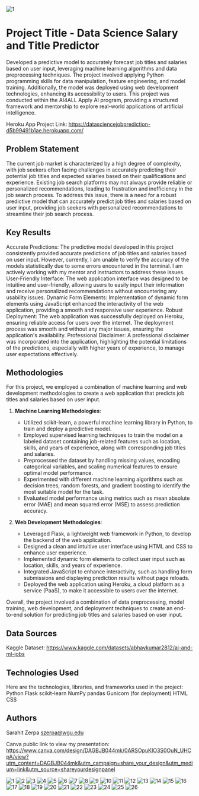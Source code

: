 ![1](https://github.com/szerp/DataScienceSalaryAndTitlePredictor/assets/68039475/30b44e0c-658a-4ff1-9991-e602295d73e6)

# Project Title - Data Science Salary and Title Predictor

Developed a predictive model to accurately forecast job titles and salaries based on user input, leveraging machine learning algorithms and data preprocessing techniques. The project involved applying Python programming skills for data manipulation, feature engineering, and model training. Additionally, the model was deployed using web development technologies, enhancing its accessibility to users. This project was conducted within the AI4ALL Apply AI program, providing a structured framework and mentorship to explore real-world applications of artificial intelligence.

Heroku App Project Link: https://datasciencejobprediction-d5b99491b1ae.herokuapp.com/

## Problem Statement <!--- do not change this line -->
The current job market is characterized by a high degree of complexity, with job seekers often facing challenges in accurately predicting their potential job titles and expected salaries based on their qualifications and experience. Existing job search platforms may not always provide reliable or personalized recommendations, leading to frustration and inefficiency in the job search process. To address this issue, there is a need for a robust predictive model that can accurately predict job titles and salaries based on user input, providing job seekers with personalized recommendations to streamline their job search process.

## Key Results <!--- do not change this line -->
Accurate Predictions: The predictive model developed in this project consistently provided accurate predictions of job titles and salaries based on user input. However, currently, I am unable to verify the accuracy of the models statistically due to some errors encountered in the terminal. I am actively working with my mentor and instructors to address these issues.
User-Friendly Interface: The web application interface was designed to be intuitive and user-friendly, allowing users to easily input their information and receive personalized recommendations without encountering any usability issues.
Dynamic Form Elements: Implementation of dynamic form elements using JavaScript enhanced the interactivity of the web application, providing a smooth and responsive user experience.
Robust Deployment: The web application was successfully deployed on Heroku, ensuring reliable access for users over the internet. The deployment process was smooth and without any major issues, ensuring the application's availability.
Professional Disclaimer: A professional disclaimer was incorporated into the application, highlighting the potential limitations of the predictions, especially with higher years of experience, to manage user expectations effectively.


## Methodologies <!--- do not change this line -->

For this project, we employed a combination of machine learning and web development methodologies to create a web application that predicts job titles and salaries based on user input.

1. **Machine Learning Methodologies**:
   - Utilized scikit-learn, a powerful machine learning library in Python, to train and deploy a predictive model. 
   - Employed supervised learning techniques to train the model on a labeled dataset containing job-related features such as location, skills, and years of experience, along with corresponding job titles and salaries.
   - Preprocessed the dataset by handling missing values, encoding categorical variables, and scaling numerical features to ensure optimal model performance.
   - Experimented with different machine learning algorithms such as decision trees, random forests, and gradient boosting to identify the most suitable model for the task.
   - Evaluated model performance using metrics such as mean absolute error (MAE) and mean squared error (MSE) to assess prediction accuracy.

2. **Web Development Methodologies**:
   - Leveraged Flask, a lightweight web framework in Python, to develop the backend of the web application.
   - Designed a clean and intuitive user interface using HTML and CSS to enhance user experience.
   - Implemented dynamic form elements to collect user input such as location, skills, and years of experience.
   - Integrated JavaScript to enhance interactivity, such as handling form submissions and displaying prediction results without page reloads.
   - Deployed the web application using Heroku, a cloud platform as a service (PaaS), to make it accessible to users over the internet.

Overall, the project involved a combination of data preprocessing, model training, web development, and deployment techniques to create an end-to-end solution for predicting job titles and salaries based on user input.


## Data Sources <!--- do not change this line -->
Kaggle Dataset: https://www.kaggle.com/datasets/abhaykumar2812/ai-and-ml-jobs

## Technologies Used <!--- do not change this line -->
Here are the technologies, libraries, and frameworks used in the project:
    Python
    Flask
    scikit-learn
    NumPy
    pandas
    Gunicorn (for deployment)
    HTML
    CSS

## Authors <!--- do not change this line -->
Sarahit Zerpa szerpa@wgu.edu

Canva public link to view my presentation:
https://www.canva.com/design/DAGBJB044mk/0ARSOpuKIO3S0OuN_UHCpA/view?utm_content=DAGBJB044mk&utm_campaign=share_your_design&utm_medium=link&utm_source=shareyourdesignpanel

![1](https://github.com/szerp/DataScienceSalaryAndTitlePredictor/assets/68039475/9613e655-9ee2-490f-af6b-dfd3e7e44b14)
![2](https://github.com/szerp/DataScienceSalaryAndTitlePredictor/assets/68039475/9d3c6e76-9b0c-49c1-b16e-7b67a9b20f13)
![3](https://github.com/szerp/DataScienceSalaryAndTitlePredictor/assets/68039475/0285cda4-cb9d-41ce-94ee-6d7100208bc2)
![4](https://github.com/szerp/DataScienceSalaryAndTitlePredictor/assets/68039475/fff4b1f5-fd0c-4dff-ab45-b4dc1e4c22d1)
![5](https://github.com/szerp/DataScienceSalaryAndTitlePredictor/assets/68039475/c068e63e-6a7c-4610-8c38-44d693e5a5d4)
![6](https://github.com/szerp/DataScienceSalaryAndTitlePredictor/assets/68039475/2651b82d-8c51-4349-b128-21fc1acff4c6)
![7](https://github.com/szerp/DataScienceSalaryAndTitlePredictor/assets/68039475/6a15c570-2a88-43e3-a2cf-ed0479134091)
![8](https://github.com/szerp/DataScienceSalaryAndTitlePredictor/assets/68039475/17a9d362-af43-43c0-a57d-f16f3b8854f6)
![9](https://github.com/szerp/DataScienceSalaryAndTitlePredictor/assets/68039475/7cde5698-bb9c-42c3-95df-c8bdcc0f3542)
![10](https://github.com/szerp/DataScienceSalaryAndTitlePredictor/assets/68039475/96894b9a-b357-4c76-89bd-b24dff7d7c07)
![11](https://github.com/szerp/DataScienceSalaryAndTitlePredictor/assets/68039475/2fb4ad6e-e840-4b96-b59e-534062636ed3)
![12](https://github.com/szerp/DataScienceSalaryAndTitlePredictor/assets/68039475/4bf2cb41-ec09-4b36-b3ad-56bb45768fef)
![13](https://github.com/szerp/DataScienceSalaryAndTitlePredictor/assets/68039475/c80f0592-26d9-43ed-83bf-30d2cafaba4c)
![14](https://github.com/szerp/DataScienceSalaryAndTitlePredictor/assets/68039475/703d0806-3021-4cfa-8c08-04a91678dd77)
![15](https://github.com/szerp/DataScienceSalaryAndTitlePredictor/assets/68039475/48b52721-4fed-4435-b04a-566edc37fea7)
![16](https://github.com/szerp/DataScienceSalaryAndTitlePredictor/assets/68039475/f05b1e62-d95d-440a-b9d4-eb31a40f3051)
![17](https://github.com/szerp/DataScienceSalaryAndTitlePredictor/assets/68039475/54200dfa-ebff-4b5a-8adf-e88ea2ae1e00)
![18](https://github.com/szerp/DataScienceSalaryAndTitlePredictor/assets/68039475/44e48704-5d62-4a8c-8ebf-e8fc6dd4b555)
![19](https://github.com/szerp/DataScienceSalaryAndTitlePredictor/assets/68039475/0405fef2-cff9-4b17-958d-6139fd9f911e)
![20](https://github.com/szerp/DataScienceSalaryAndTitlePredictor/assets/68039475/5272570e-9e09-45b9-a6b7-ad1a249f66ad)
![21](https://github.com/szerp/DataScienceSalaryAndTitlePredictor/assets/68039475/b1c0b992-e082-4bb9-8adc-11a3f1a21dc0)
![22](https://github.com/szerp/DataScienceSalaryAndTitlePredictor/assets/68039475/fdf3cef1-73f5-4ef6-8058-b57cf144f82b)
![23](https://github.com/szerp/DataScienceSalaryAndTitlePredictor/assets/68039475/1970977a-faf6-450d-b30e-c2081d6ef305)
![24](https://github.com/szerp/DataScienceSalaryAndTitlePredictor/assets/68039475/f89b9b5f-dd9e-4516-a2ea-83875a92dc22)
![25](https://github.com/szerp/DataScienceSalaryAndTitlePredictor/assets/68039475/1be1a4fe-f638-44c0-a3b3-b0177780bc50)
![26](https://github.com/szerp/DataScienceSalaryAndTitlePredictor/assets/68039475/b4a88581-8c90-4985-a52c-2ea405c41f3c)







